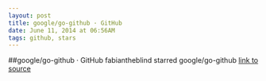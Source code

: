 ```yaml
---
layout: post
title: google/go-github · GitHub
date: June 11, 2014 at 06:56AM
tags: github, stars
---
```

##google/go-github · GitHub
fabiantheblind starred google/go-github
[link to source](http://ift.tt/14QceB2) 
